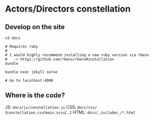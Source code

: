 # Actors/Directors constellation

## Develop on the site

```shell
cd docs

# Requires ruby
#
# I would highly recommend installing a new ruby version via rbenv
#   -> https://github.com/rbenv/rbenv#installation
bundle

bundle exec jekyll serve

# Go to localhost:4000
```

## Where is the code?

JS: `docs/js/constellation.js`
CSS: `docs/css/` (`constellation.css`/`main.scss`/...)
HTML: `docs/_includes_/*.html`

